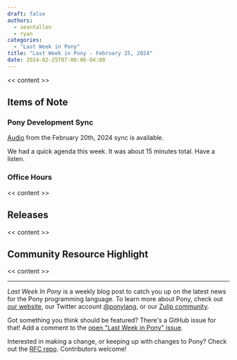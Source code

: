 ```yaml
---
draft: false
authors:
  - seantallen
  - ryan
categories:
  - "Last Week in Pony"
title: "Last Week in Pony - February 25, 2024"
date: 2024-02-25T07:00:06-04:00
---
```


<< content >>

<!-- more -->

## Items of Note

### Pony Development Sync

[Audio](https://sync-recordings.ponylang.io/r/2024_02_20.m4a) from the February 20th, 2024 sync is available.

We had a quick agenda this week. It was about 15 minutes total. Have a listen.

### Office Hours

<< content >>

## Releases

<< content >>

## Community Resource Highlight

<< content >>

---

_Last Week In Pony_ is a weekly blog post to catch you up on the latest news for the Pony programming language. To learn more about Pony, check out [our website](https://ponylang.io), our Twitter account [@ponylang](https://twitter.com/ponylang), or our [Zulip community](https://ponylang.zulipchat.com).

Got something you think should be featured? There's a GitHub issue for that! Add a comment to the [open "Last Week in Pony" issue](https://github.com/ponylang/ponylang.github.io/issues?q=is%3Aissue+is%3Aopen+label%3Alast-week-in-pony).

Interested in making a change, or keeping up with changes to Pony? Check out the [RFC repo](https://github.com/ponylang/rfcs). Contributors welcome!
